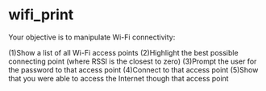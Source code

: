 # wifi_print
Your objective is to manipulate Wi-Fi connectivity:

(1)Show a list of all Wi-Fi access points
(2)Highlight the best possible connecting point (where RSSI is the closest to zero)
(3)Prompt the user for the password to that access point
(4)Connect to that access point
(5)Show that you were able to access the Internet though that access point
